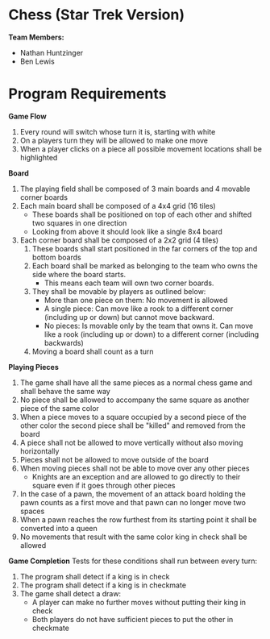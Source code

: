# Chess (Star Trek Version)


**Team Members:**

- Nathan Huntzinger
- Ben Lewis


# Program Requirements

**Game Flow**
1. Every round will switch whose turn it is, starting with white
2. On a players turn they will be allowed to make one move
3. When a player clicks on a piece all possible movement locations shall be highlighted

**Board**
1. The playing field shall be composed of 3 main boards and 4 movable corner boards
2. Each main board shall be composed of a 4x4 grid (16 tiles)
    - These boards shall be positioned on top of each other and shifted two squares in one direction
    - Looking from above it should look like a single 8x4 board
4. Each corner board shall be composed of a 2x2 grid (4 tiles)
    1. These boards shall start positioned in the far corners of the top and bottom boards
    2. Each board shall be marked as belonging to the team who owns the side where the board starts.
        - This means each team will own two corner boards.
    3. They shall be movable by players as outlined below:
        - More than one piece on them: No movement is allowed
        - A single piece: Can move like a rook to a different corner (including up or down) but cannot move backward.
        - No pieces: Is movable only by the team that owns it. Can move like a rook (including up or down) to a different corner (including backwards)
    4. Moving a board shall count as a turn

**Playing Pieces**
1. The game shall have all the same pieces as a normal chess game and shall behave the same way
2. No piece shall be allowed to accompany the same square as another piece of the same color
3. When a piece moves to a square occupied by a second piece of the other color the second piece shall be "killed" and removed from the board
4. A piece shall not be allowed to move vertically without also moving horizontally
5. Pieces shall not be allowed to move outside of the board
6. When moving pieces shall not be able to move over any other pieces
    - Knights are an exception and are allowed to go directly to their square even if it goes through other pieces
7. In the case of a pawn, the movement of an attack board holding the pawn counts as a first move and that pawn can no longer move two spaces
8. When a pawn reaches the row furthest from its starting point it shall be converted into a queen
9. No movements that result with the same color king in check shall be allowed

**Game Completion**
Tests for these conditions shall run between every turn:
1. The program shall detect if a king is in check
2. The program shall detect if a king is in checkmate
3. The game shall detect a draw:
    - A player can make no further moves without putting their king in check
    - Both players do not have sufficient pieces to put the other in checkmate
